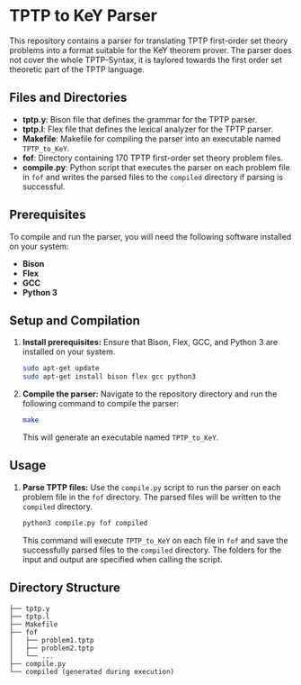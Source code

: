 # TPTP to KeY Parser

This repository contains a parser for translating TPTP first-order set theory problems into a format suitable for the KeY theorem prover.
The parser does not cover the whole TPTP-Syntax, it is taylored towards the first order set theoretic part of the TPTP language.

## Files and Directories

- **tptp.y**: Bison file that defines the grammar for the TPTP parser.
- **tptp.l**: Flex file that defines the lexical analyzer for the TPTP parser.
- **Makefile**: Makefile for compiling the parser into an executable named `TPTP_to_KeY`.
- **fof**: Directory containing 170 TPTP first-order set theory problem files.
- **compile.py**: Python script that executes the parser on each problem file in `fof` and writes the parsed files to the `compiled` directory if parsing is successful.

## Prerequisites

To compile and run the parser, you will need the following software installed on your system:

- **Bison**
- **Flex**
- **GCC**
- **Python 3**

## Setup and Compilation

1. **Install prerequisites:**
   Ensure that Bison, Flex, GCC, and Python 3 are installed on your system. 

   ```sh
   sudo apt-get update
   sudo apt-get install bison flex gcc python3
   ```

2. **Compile the parser:**
   Navigate to the repository directory and run the following command to compile the parser:

   ```sh
   make
   ```

   This will generate an executable named `TPTP_to_KeY`.

## Usage

1. **Parse TPTP files:**
   Use the `compile.py` script to run the parser on each problem file in the `fof` directory. The parsed files will be written to the `compiled` directory.

   ```sh
   python3 compile.py fof compiled
   ```

   This command will execute `TPTP_to_KeY` on each file in `fof` and save the successfully parsed files to the `compiled` directory.
   The folders for the input and output are specified when calling the script.

## Directory Structure

```
├── tptp.y
├── tptp.l
├── Makefile
├── fof
│   ├── problem1.tptp
│   ├── problem2.tptp
│   └── ...
├── compile.py
└── compiled (generated during execution)
```
